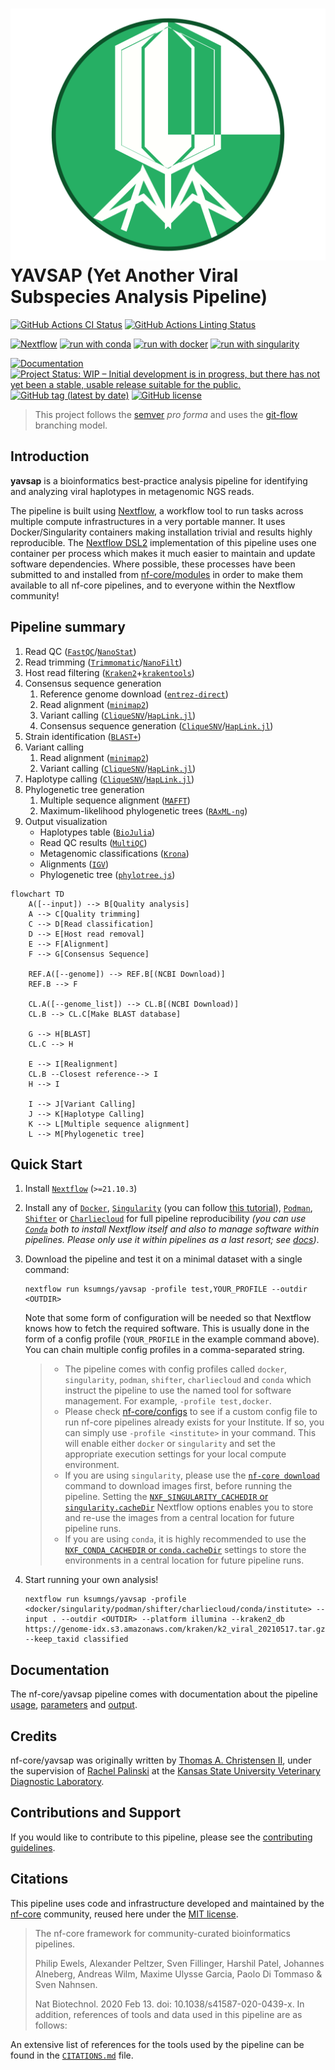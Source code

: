 <!--markdownlint-disable line-length -->

# ![yavsap](docs/images/yavsap_logo.png) YAVSAP (Yet Another Viral Subspecies Analysis Pipeline)

[![GitHub Actions CI Status](https://github.com/ksumngs/yavsap/actions/workflows/ci.yml/badge.svg)](https://github.com/ksumngs/yavsap/actions/workflows/ci.yml)
[![GitHub Actions Linting Status](https://github.com/ksumngs/yavsap/actions/workflows/linting.yml/badge.svg)](https://github.com/ksumngs/yavsap/actions/workflows/linting.yml)

<!--[![AWS CI](https://img.shields.io/badge/CI%20tests-full%20size-FF9900?labelColor=000000&logo=Amazon%20AWS)](https://nf-co.re/yavsap/results)-->
<!--[![Cite with Zenodo](http://img.shields.io/badge/DOI-10.5281/zenodo.XXXXXXX-1073c8?labelColor=000000)](https://doi.org/10.5281/zenodo.XXXXXXX)-->

[![Nextflow](https://img.shields.io/badge/nextflow%20DSL2-%E2%89%A521.10.3-23aa62.svg?labelColor=000000)](https://www.nextflow.io/)
[![run with conda](http://img.shields.io/badge/run%20with-conda-3EB049?labelColor=000000&logo=anaconda)](https://docs.conda.io/en/latest/)
[![run with docker](https://img.shields.io/badge/run%20with-docker-0db7ed?labelColor=000000&logo=docker)](https://www.docker.com/)
[![run with singularity](https://img.shields.io/badge/run%20with-singularity-1d355c.svg?labelColor=000000)](https://apptainer.org/docs/)

<!--
[![Get help on Slack](http://img.shields.io/badge/slack-nf--core%20%23yavsap-4A154B?labelColor=000000&logo=slack)](https://nfcore.slack.com/channels/yavsap)
[![Follow on Twitter](http://img.shields.io/badge/twitter-%40nf__core-1DA1F2?labelColor=000000&logo=twitter)](https://twitter.com/nf_core)
[![Watch on YouTube](http://img.shields.io/badge/youtube-nf--core-FF0000?labelColor=000000&logo=youtube)](https://www.youtube.com/c/nf-core)
-->

[![Documentation](https://img.shields.io/badge/docs-stable-blue.svg)](https://ksumngs.github.io/yavsap)
[![Project Status: WIP – Initial development is in progress, but there has not yet been a stable, usable release suitable for the public.](https://www.repostatus.org/badges/latest/wip.svg)](https://www.repostatus.org/#wip)
[![GitHub tag (latest by date)](https://img.shields.io/github/v/tag/ksumngs/yavsap?label=version)](https://github.com/ksumngs/yavsap/blob/master/CHANGELOG.md)
[![GitHub license](https://img.shields.io/github/license/ksumngs/yavsap)](https://github.com/ksumngs/yavsap/blob/master/LICENSE)

> This project follows the [semver](https://semver.org) _pro forma_ and uses the [git-flow](https://nvie.com/posts/a-successful-git-branching-model) branching model.

## Introduction

**yavsap** is a bioinformatics best-practice analysis pipeline for identifying and analyzing viral haplotypes in metagenomic NGS reads.

The pipeline is built using [Nextflow](https://www.nextflow.io), a workflow tool to run tasks across multiple compute infrastructures in a very portable manner. It uses Docker/Singularity containers making installation trivial and results highly reproducible. The [Nextflow DSL2](https://www.nextflow.io/docs/latest/dsl2.html) implementation of this pipeline uses one container per process which makes it much easier to maintain and update software dependencies. Where possible, these processes have been submitted to and installed from [nf-core/modules](https://github.com/nf-core/modules) in order to make them available to all nf-core pipelines, and to everyone within the Nextflow community!

<!-- TODO nf-core: Add full-sized test dataset and amend the paragraph below if applicable -->
<!--
On release, automated continuous integration tests run the pipeline on a full-sized dataset on the AWS cloud infrastructure. This ensures that the pipeline runs on AWS, has sensible resource allocation defaults set to run on real-world datasets, and permits the persistent storage of results to benchmark between pipeline releases and other analysis sources. The results obtained from the full-sized test can be viewed on the [nf-core website](https://nf-co.re/yavsap/results).
-->

## Pipeline summary

1. Read QC ([`FastQC`](https://www.bioinformatics.babraham.ac.uk/projects/fastqc/)/[`NanoStat`](https://github.com/wdecoster/nanostat))
2. Read trimming ([`Trimmomatic`](http://www.usadellab.org/cms/?page=trimmomatic)/[`NanoFilt`](https://github.com/wdecoster/nanofilt/))
3. Host read filtering ([`Kraken2`](https://github.com/DerrickWood/kraken2/wiki)+[`krakentools`](https://github.com/jenniferlu717/KrakenTools))
4. Consensus sequence generation
   1. Reference genome download ([`entrez-direct`](https://www.ncbi.nlm.nih.gov/books/NBK179288/))
   2. Read alignment ([`minimap2`](https://lh3.github.io/minimap2/))
   3. Variant calling ([`CliqueSNV`](https://github.com/vtsyvina/CliqueSNV)/[`HapLink.jl`](https://ksumngs.github.io/HapLink.jl))
   4. Consensus sequence generation ([`CliqueSNV`](https://github.com/vtsyvina/CliqueSNV)/[`HapLink.jl`](https://ksumngs.github.io/HapLink.jl))
5. Strain identification ([`BLAST+`](https://www.ncbi.nlm.nih.gov/books/NBK569839/))
6. Variant calling
   1. Read alignment ([`minimap2`](https://lh3.github.io/minimap2/))
   2. Variant calling ([`CliqueSNV`](https://github.com/vtsyvina/CliqueSNV)/[`HapLink.jl`](https://ksumngs.github.io/HapLink.jl))
7. Haplotype calling ([`CliqueSNV`](https://github.com/vtsyvina/CliqueSNV)/[`HapLink.jl`](https://ksumngs.github.io/HapLink.jl))
8. Phylogenetic tree generation
   1. Multiple sequence alignment ([`MAFFT`](https://mafft.cbrc.jp/alignment/software/))
   2. Maximum-likelihood phylogenetic trees ([`RAxML-ng`](https://github.com/amkozlov/raxml-ng))
9. Output visualization
   - Haplotypes table ([`BioJulia`](https://biojulia.net))
   - Read QC results ([`MultiQC`](http://multiqc.info/))
   - Metagenomic classifications ([`Krona`](https://github.com/marbl/Krona/wiki/KronaTools))
   - Alignments ([`IGV`](https://igv.org/))
   - Phylogenetic tree ([`phylotree.js`](https://github.com/veg/phylotree.js))

```mermaid
flowchart TD
    A([--input]) --> B[Quality analysis]
    A --> C[Quality trimming]
    C --> D[Read classification]
    D --> E[Host read removal]
    E --> F[Alignment]
    F --> G[Consensus Sequence]

    REF.A([--genome]) --> REF.B[(NCBI Download)]
    REF.B --> F

    CL.A([--genome_list]) --> CL.B[(NCBI Download)]
    CL.B --> CL.C[Make BLAST database]

    G --> H[BLAST]
    CL.C --> H

    E --> I[Realignment]
    CL.B --Closest reference--> I
    H --> I

    I --> J[Variant Calling]
    J --> K[Haplotype Calling]
    K --> L[Multiple sequence alignment]
    L --> M[Phylogenetic tree]
```

## Quick Start

1. Install [`Nextflow`](https://www.nextflow.io/docs/latest/getstarted.html#installation) (`>=21.10.3`)

2. Install any of [`Docker`](https://docs.docker.com/engine/installation/), [`Singularity`](https://www.sylabs.io/guides/3.0/user-guide/) (you can follow [this tutorial](https://singularity-tutorial.github.io/01-installation/)), [`Podman`](https://podman.io/), [`Shifter`](https://nersc.gitlab.io/development/shifter/how-to-use/) or [`Charliecloud`](https://hpc.github.io/charliecloud/) for full pipeline reproducibility _(you can use [`Conda`](https://conda.io/miniconda.html) both to install Nextflow itself and also to manage software within pipelines. Please only use it within pipelines as a last resort; see [docs](https://nf-co.re/usage/configuration#basic-configuration-profiles))_.

3. Download the pipeline and test it on a minimal dataset with a single command:

   ```console
   nextflow run ksumngs/yavsap -profile test,YOUR_PROFILE --outdir <OUTDIR>
   ```

   Note that some form of configuration will be needed so that Nextflow knows how to fetch the required software. This is usually done in the form of a config profile (`YOUR_PROFILE` in the example command above). You can chain multiple config profiles in a comma-separated string.

   > - The pipeline comes with config profiles called `docker`, `singularity`, `podman`, `shifter`, `charliecloud` and `conda` which instruct the pipeline to use the named tool for software management. For example, `-profile test,docker`.
   > - Please check [nf-core/configs](https://github.com/nf-core/configs#documentation) to see if a custom config file to run nf-core pipelines already exists for your Institute. If so, you can simply use `-profile <institute>` in your command. This will enable either `docker` or `singularity` and set the appropriate execution settings for your local compute environment.
   > - If you are using `singularity`, please use the [`nf-core download`](https://nf-co.re/tools/#downloading-pipelines-for-offline-use) command to download images first, before running the pipeline. Setting the [`NXF_SINGULARITY_CACHEDIR` or `singularity.cacheDir`](https://www.nextflow.io/docs/latest/singularity.html?#singularity-docker-hub) Nextflow options enables you to store and re-use the images from a central location for future pipeline runs.
   > - If you are using `conda`, it is highly recommended to use the [`NXF_CONDA_CACHEDIR` or `conda.cacheDir`](https://www.nextflow.io/docs/latest/conda.html) settings to store the environments in a central location for future pipeline runs.

4. Start running your own analysis!

   ```console
   nextflow run ksumngs/yavsap -profile <docker/singularity/podman/shifter/charliecloud/conda/institute> --input . --outdir <OUTDIR> --platform illumina --kraken2_db https://genome-idx.s3.amazonaws.com/kraken/k2_viral_20210517.tar.gz --keep_taxid classified
   ```

## Documentation

The nf-core/yavsap pipeline comes with documentation about the pipeline [usage](https://ksumngs.github.io/yavsap/usage), [parameters](https://ksumngs.github.io/yavsap/parameters) and [output](https://ksumngs.github.io/yavsap/output).

## Credits

nf-core/yavsap was originally written by [Thomas A. Christensen II](https://millironx.com), under the supervision of [Rachel Palinski](https://www.vet.k-state.edu/academics/dmp/faculty-staff/faculty/palinski/) at the [Kansas State University Veterinary Diagnostic Laboratory](http://www.ksvdl.org/).

## Contributions and Support

If you would like to contribute to this pipeline, please see the [contributing guidelines](.github/CONTRIBUTING.md).

## Citations

This pipeline uses code and infrastructure developed and maintained by the [nf-core](https://nf-co.re) community, reused here under the [MIT license](https://github.com/nf-core/tools/blob/master/LICENSE).

<!-- cspell:disable -->

> The nf-core framework for community-curated bioinformatics pipelines.
>
> Philip Ewels, Alexander Peltzer, Sven Fillinger, Harshil Patel, Johannes Alneberg, Andreas Wilm, Maxime Ulysse Garcia, Paolo Di Tommaso & Sven Nahnsen.
>
> Nat Biotechnol. 2020 Feb 13. doi: 10.1038/s41587-020-0439-x.
> In addition, references of tools and data used in this pipeline are as follows:

<!-- TODO nf-core: Add citation for pipeline after first release. Uncomment lines below and update Zenodo doi and badge at the top of this file. -->
<!-- If you use  nf-core/yavsap for your analysis, please cite it using the following doi: [10.5281/zenodo.XXXXXX](https://doi.org/10.5281/zenodo.XXXXXX) -->
<!-- cspell:enable -->

An extensive list of references for the tools used by the pipeline can be found in the [`CITATIONS.md`](CITATIONS.md) file.
